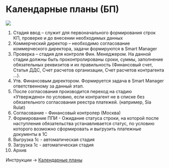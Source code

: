 # Календарные планы (БП)

![](<../../../.gitbook/assets/image (947).png>)



1. Стадия ввод – служит для первоначального формирования строк КП, проверке и до внесении необходимых данных
2. Коммерческий директор – необходимо согласование коммерческого директора, задачи формируются в Smart Manager
3. Проверка – стадия для контроля Фин. Менеджером. На данной стадии должны быть проконтролированы сроки, суммы, заполнение обязательных реквизитов и их правильность (Финансовый счет, Статья ДДС, Счет расчетов организации, Счет расчетов контрагента …).
4. Утв. Финансовым директором. Формируется задача в Smart Manager ответственному за данный этап.
5. После согласования производится переход на стадию «Утверждено» по условию, если контрагент не в списке без обязательного согласования реестра платежей. (например, Sia Rulat)
6. Согласование - Финансовый контролер (Москва)
7. Формирование ППИ - Ожидание статуса строки, на которой после наступления обязательства устанавливается статус, по условию которого возможно сформировать и выгрузить платежные документы в 1С
8. Выгрузка 1с - автоматическая стадия
9. Загрузка 1с - автоматическая стадия
10. Архив

Инструкции -> [Календарные планы](../formirovanie-kalendarnykh-planov.md)
